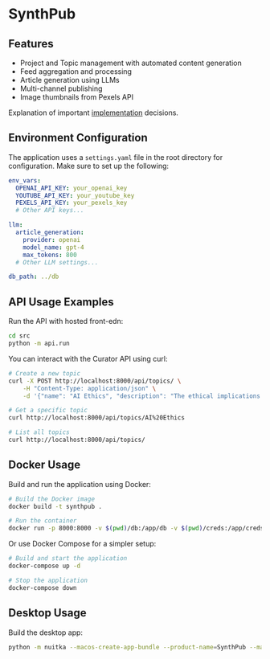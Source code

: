 # SynthPub

## Features

- Project and Topic management with automated content generation
- Feed aggregation and processing
- Article generation using LLMs
- Multi-channel publishing
- Image thumbnails from Pexels API

Explanation of important [implementation](IMPLEMENTATION.md) decisions.

## Environment Configuration

The application uses a `settings.yaml` file in the root directory for configuration. Make sure to set up the following:

```yaml
env_vars:
  OPENAI_API_KEY: your_openai_key
  YOUTUBE_API_KEY: your_youtube_key
  PEXELS_API_KEY: your_pexels_key
  # Other API keys...

llm:
  article_generation:
    provider: openai
    model_name: gpt-4
    max_tokens: 800
  # Other LLM settings...

db_path: ../db
```



## API Usage Examples

Run the API with hosted front-edn:

```bash
cd src
python -m api.run
```

You can interact with the Curator API using curl:

```bash
# Create a new topic
curl -X POST http://localhost:8000/api/topics/ \
    -H "Content-Type: application/json" \
    -d '{"name": "AI Ethics", "description": "The ethical implications of artificial intelligence in modern society"}'

# Get a specific topic
curl http://localhost:8000/api/topics/AI%20Ethics

# List all topics
curl http://localhost:8000/api/topics/
```

## Docker Usage

Build and run the application using Docker:

```bash
# Build the Docker image
docker build -t synthpub .

# Run the container
docker run -p 8000:8000 -v $(pwd)/db:/app/db -v $(pwd)/creds:/app/creds synthpub
```

Or use Docker Compose for a simpler setup:

```bash
# Build and start the application
docker-compose up -d

# Stop the application
docker-compose down
```



## Desktop Usage

Build the desktop app:

```bash
python -m nuitka --macos-create-app-bundle --product-name=SynthPub --macos-app-icon=./frontend/img/dpbtse_logo.icns --output-dir=dist ./src/desktop_app.py
```